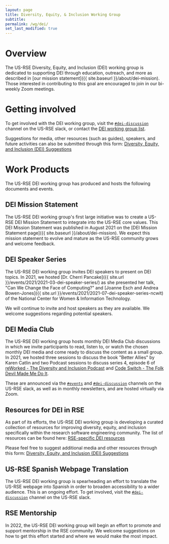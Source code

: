 ```yaml
---
layout: page
title: Diversity, Equity, & Inclusion Working Group
subtitle:
permalink: /wg/dei/
set_last_modified: true
---
```


# Overview

The US-RSE Diversity, Equity, and Inclusion (DEI) working group is dedicated to supporting DEI through education, outreach, and more as described in [our mission statement]({{ site.baseurl }}/about/dei-mission). Those interested in contributing to this goal are encouraged to join in our bi-weekly Zoom meetings.

# Getting involved

To get involved with the DEI working group, visit the [`#dei-discussion`](https://usrse.slack.com/messages/dei-discussion) channel on the US-RSE slack, or contact the <a href="mailto:wg-dei@us-rse.org">DEI working group list</a>.

Suggestions for media, other resources (such as guides), speakers, and 
future activities can also be submitted through this form:
[Diversity, Equity, and Inclusion (DEI) Suggestions](https://docs.google.com/forms/d/e/1FAIpQLSdtCVAmJnUQCKnIXdn93xN5e9_zCQkrVdQsnPOiSBIcptma6w/viewform)

# Work Products

The US-RSE DEI working group has produced and hosts the following documents and events.

## DEI Mission Statement

The US-RSE DEI working group's first large initiative was to create a US-RSE DEI Mission Statement to integrate into the US-RSE core values. This DEI Mission Statement was published in August 2021 on the [DEI Mission Statement page]({{ site.baseurl }}/about/dei-mission). We expect this mission statement to evolve and mature as the US-RSE community grows and welcome feedback.

## DEI Speaker Series

The US-RSE DEI working group invites DEI speakers to present on DEI topics. In 2021, we hosted [Dr. Cherri Pancake]({{ site.url }}/events/2021/2021-03-dei-speaker-series/) as she presented her talk, "Can We Change the Face of Computing?" and [Joanne Esch and Andrea Bowen-Jones]({{ site.url }}/events/2021/2021-07-dei-speaker-series-ncwit) of the National Center for Women & Information Technology.

We will continue to invite and host speakers as they are available. We welcome suggestions regarding potential speakers.

## DEI Media Club

The US-RSE DEI working group hosts monthly DEI Media Club discussions in which we invite participants to read, listen to, or watch the chosen monthly DEI media and come ready to discuss the content as a small group. In 2021, we hosted three sessions to discuss the book "Better Allies" by Karen Catlin and two Podcast sessions to discuss series 4, episode 6 of [reWorked - The Diversity and Inclusion Podcast](https://theewgroup.com/podcast/) and [Code Switch - The Folk Devil Made Me Do It](https://www.npr.org/2021/08/20/1029775224/the-folk-devil-made-me-do-it).

These are announced via the [`#events`](https://usrse.slack.com/messages/events) and [`#dei-discussion`](https://usrse.slack.com/messages/dei-discussion) channels on the US-RSE slack, as well as in monthly newsletters, and are hosted virtually via Zoom.

## Resources for DEI in RSE

As part of its efforts, the US-RSE DEI working group is developing
a curated collection of resources for improving diversity, equity,
and inclusion specifically within the research software engineering community.
The list of resources can be found here:
[RSE-specific DEI resources](https://docs.google.com/spreadsheets/d/e/2PACX-1vRwwTmM29KHDXd7s5clv1EcwITxPMNi7yIyaBUS_rwvJw87yHqgMDJU-kANFZQ1W2y3sz9GHoizmh7v/pubhtml?gid=0&single=true)

Please feel free to suggest additional media
and other resources through this form:
[Diversity, Equity, and Inclusion (DEI) Suggestions](https://docs.google.com/forms/d/e/1FAIpQLSdtCVAmJnUQCKnIXdn93xN5e9_zCQkrVdQsnPOiSBIcptma6w/viewform)

## US-RSE Spanish Webpage Translation

The US-RSE DEI working group is spearheading an effort to translate the US-RSE webpage into Spanish in order to broaden accessibility to a wider audience. This is an ongoing effort. To get involved, visit the [`#dei-discussion`](https://usrse.slack.com/messages/dei-discussion) channel on the US-RSE slack.

## RSE Mentorship

In 2022, the US-RSE DEI working group will begin an effort to promote and support mentorship in the RSE community. We welcome suggestions on how to get this effort started and where we would make the most impact.
